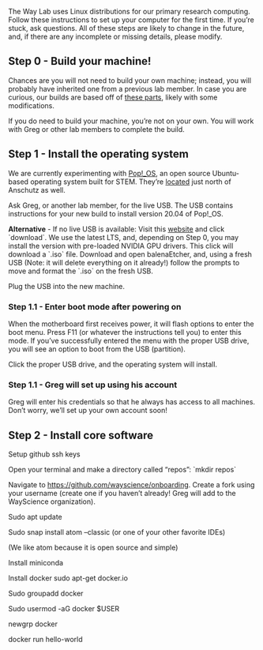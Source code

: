 The Way Lab uses Linux distributions for our primary research computing.
Follow these instructions to set up your computer for the first time.
If you’re stuck, ask questions.
All of these steps are likely to change in the future, and, if there are any incomplete or missing details, please modify.


## Step 0 - Build your machine!

Chances are you will not need to build your own machine; instead, you will probably have inherited one from a previous lab member.
In case you are curious, our builds are based off of [these parts](https://pcpartpicker.com/user/GregWay10/saved/#view=xx9shM), likely with some modifications.

If you do need to build your machine, you’re not on your own.
You will work with Greg or other lab members to complete the build.


## Step 1 - Install the operating system

We are currently experimenting with [Pop!\_OS](https://pop.system76.com/), an open source Ubuntu-based operating system built for STEM.
They’re [located](https://www.google.com/maps/place/System76/@39.7739202,-104.8288135,15z/data=!4m5!3m4!1s0x0:0xf63fca1ea6015d75!8m2!3d39.7739112!4d-104.8288302) just north of Anschutz as well.

Ask Greg, or another lab member, for the live USB.
The USB contains instructions for your new build to install version 20.04 of Pop!\_OS. 

**Alternative** - If no live USB is available: Visit this [website](https://pop.system76.com/) and click \`download\`.
We use the latest LTS, and, depending on Step 0, you may install the version with pre-loaded NVIDIA GPU drivers.
This click will download a \`.iso\` file. Download and open balenaEtcher, and, using a fresh USB (Note: it will delete everything on it already!) follow the prompts to move and format the \`.iso\` on the fresh USB.

Plug the USB into the new machine.


### Step 1.1 - Enter boot mode after powering on

When the motherboard first receives power, it will flash options to enter the boot menu.
Press F11 (or whatever the instructions tell you) to enter this mode.
If you’ve successfully entered the menu with the proper USB drive, you will see an option to boot from the USB (partition).

Click the proper USB drive, and the operating system will install.


### Step 1.1 - Greg will set up using his account

Greg will enter his credentials so that he always has access to all machines.
Don’t worry, we’ll set up your own account soon!


## Step 2 - Install core software

Setup github ssh keys

Open your terminal and make a directory called “repos”: \`mkdir repos\`

Navigate to <https://github.com/wayscience/onboarding>.
Create a fork using your username (create one if you haven’t already! Greg will add to the WayScience organization).

Sudo apt update

Sudo snap install atom –classic (or one of your other favorite IDEs)

(We like atom because it is open source and simple)

Install miniconda

Install docker sudo apt-get docker.io

Sudo groupadd docker

Sudo usermod -aG docker $USER

newgrp docker

docker run hello-world
